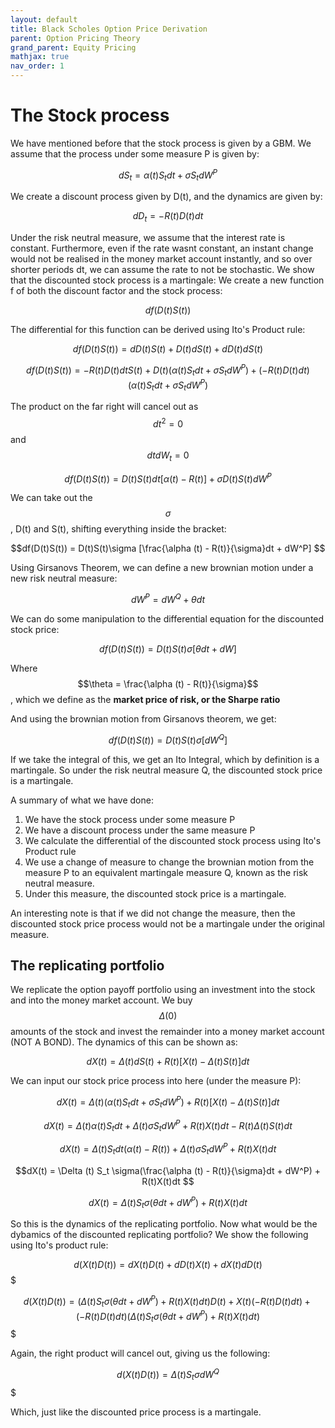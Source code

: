 ```yaml
---
layout: default
title: Black Scholes Option Price Derivation
parent: Option Pricing Theory
grand_parent: Equity Pricing
mathjax: true
nav_order: 1
---
```

# The Stock process
We have mentioned before that the stock process is given by a GBM. We assume that the process under some measure P is given by:

$$dS_t = \alpha (t) S_t dt + \sigma S_t dW^P$$

We create a discount process given by D(t), and the dynamics are given by:

$$dD_t = -R(t)D(t)dt$$

Under the risk neutral measure, we assume that the interest rate is constant. Furthermore, even if the rate wasnt constant, an instant change would not be realised in the money market account instantly, and so over shorter periods dt, we can assume the rate to not be stochastic.
We show that the discounted stock process is a martingale: We create a new function f of both the discount factor and the stock process:

$$df(D(t)S(t))$$

The differential for this function can be derived using Ito's Product rule:

$$df(D(t)S(t)) = dD(t)S(t) + D(t)dS(t) + dD(t)dS(t)$$

$$df(D(t)S(t)) = -R(t)D(t)dtS(t) + D(t)(\alpha(t) S_t dt + \sigma S_t dW^P) + (-R(t)D(t)dt)(\alpha (t) S_t dt + \sigma S_t dW^P)$$

The product on the far right will cancel out as $$dt^2 = 0$$ and $$dtdW_t = 0$$

$$df(D(t)S(t)) = D(t)S(t)dt[\alpha(t) - R(t)] + \sigma D(t)S(t)dW^P$$

We can take out the $$\sigma$$, D(t) and S(t), shifting everything inside the bracket:

$$df(D(t)S(t)) = D(t)S(t)\sigma [\frac{\alpha (t) - R(t)}{\sigma}dt + dW^P] $$

Using Girsanovs Theorem, we can define a new brownian motion under a new risk neutral measure:

$$dW^P = dW^Q + \theta dt$$

We can do some manipulation to the differential equation for the discounted stock price:

$$df(D(t)S(t)) = D(t)S(t)\sigma [\theta dt + dW]$$

Where $$\theta = \frac{\alpha (t) - R(t)}{\sigma}$$, which we define as the **market price of risk, or the Sharpe ratio**

And using the brownian motion from Girsanovs theorem, we get:

$$df(D(t)S(t)) = D(t)S(t)\sigma [dW^Q] $$

If we take the integral of this, we get an Ito Integral, which by definition is a martingale. So under the risk neutral measure Q, the discounted stock price is a martingale.

A summary of what we have done:
1. We have the stock process under some measure P
2. We have a discount process under the same measure P
3. We calculate the differential of the discounted stock process using Ito's Product rule
4. We use a change of measure to change the brownian motion from the measure P to an equivalent martingale measure Q, known as the risk neutral measure.
5. Under this measure, the discounted stock price is a martingale.

An interesting note is that if we did not change the measure, then the discounted stock price process would not be a martingale under the original measure. 

## The replicating portfolio
We replicate the option payoff portfolio using an investment into the stock and into the money market account. We buy $$\Delta (0)$$ amounts of the stock and invest the remainder into a money market account (NOT A BOND). The dynamics of this can be shown as:

$$dX(t) = \Delta (t)dS(t) + R(t)[X(t) - \Delta(t)S(t)]dt$$

We can input our stock price process into here (under the measure P):

$$dX(t) = \Delta (t)(\alpha (t) S_t dt + \sigma S_t dW^P) + R(t)[X(t) - \Delta(t)S(t)]dt$$

$$dX(t) = \Delta (t)\alpha (t) S_t dt + \Delta (t)\sigma S_t dW^P + R(t)X(t)dt - R(t)\Delta(t)S(t)dt$$

$$dX(t) = \Delta (t) S_t dt (\alpha (t) - R(t)) + \Delta (t)\sigma S_t dW^P + R(t)X(t)dt $$

$$dX(t) = \Delta (t) S_t \sigma(\frac{\alpha (t) - R(t)}{\sigma}dt +  dW^P) + R(t)X(t)dt $$

$$dX(t) = \Delta (t) S_t \sigma(\theta dt +  dW^P) + R(t)X(t)dt $$

So this is the dynamics of the replicating portfolio. Now what would be the dybamics of the discounted replicating portfolio? We show the following using Ito's product rule:

$$d(X(t)D(t)) = dX(t)D(t) + dD(t)X(t) + dX(t)dD(t)$$$

$$d(X(t)D(t)) = (\Delta (t) S_t \sigma(\theta dt +  dW^P) + R(t)X(t)dt)D(t) + X(t)(-R(t)D(t)dt) + (-R(t)D(t)dt)(\Delta (t) S_t \sigma(\theta dt +  dW^P) + R(t)X(t)dt)$$$

Again, the right product will cancel out, giving us the following:

$$d(X(t)D(t)) = \Delta (t) S_t \sigma dW^Q$$$

Which, just like the discounted price process is a martingale.
